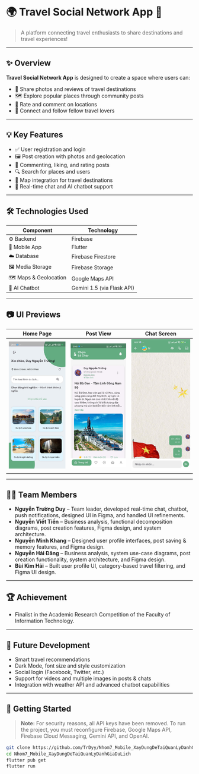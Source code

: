 # 🌍 Travel Social Network App 📱

> A platform connecting travel enthusiasts to share destinations and travel experiences!

---

## ✨ Overview

**Travel Social Network App** is designed to create a space where users can:
- 📸 Share photos and reviews of travel destinations  
- 🗺️ Explore popular places through community posts  
- 🧭 Rate and comment on locations  
- 👥 Connect and follow fellow travel lovers  

---

## 💡 Key Features

- ✅ User registration and login  
- 🖼️ Post creation with photos and geolocation  
- 💬 Commenting, liking, and rating posts  
- 🔍 Search for places and users  
- 📍 Map integration for travel destinations  
- 💬 Real-time chat and AI chatbot support  

---

## 🛠️ Technologies Used

| Component             | Technology                   |
|------------------------|------------------------------|
| ⚙️ Backend             | Firebase                     |
| 📱 Mobile App         | Flutter                      |
| ☁️ Database           | Firebase Firestore           |
| 🖼️ Media Storage      | Firebase Storage             |
| 🗺️ Maps & Geolocation | Google Maps API             |
| 🤖 AI Chatbot         | Gemini 1.5 (via Flask API)   |

---

## 📷 UI Previews

| Home Page | Post View | Chat Screen |
|-----------|-----------|-------------|
| ![home](assets/home.png) | ![post](assets/post.png) | ![chat](assets/chat.png) |

---

## 👩‍💻 Team Members

- **Nguyễn Trường Duy** – Team leader, developed real-time chat, chatbot, push notifications, designed UI in Figma, and handled UI refinements.  
- **Nguyễn Viết Tiến** – Business analysis, functional decomposition diagrams, post creation features, Figma design, and system architecture.  
- **Nguyễn Minh Khang** – Designed user profile interfaces, post saving & memory features, and Figma design.  
- **Nguyễn Hải Đăng** – Business analysis, system use-case diagrams, post creation functionality, system architecture, and Figma design.  
- **Bùi Kim Hải** – Built user profile UI, category-based travel filtering, and Figma UI design.

---

## 🏆 Achievement

- Finalist in the Academic Research Competition of the Faculty of Information Technology.

---

## 📆 Future Development

- Smart travel recommendations  
- Dark Mode, font size and style customization  
- Social login (Facebook, Twitter, etc.)  
- Support for videos and multiple images in posts & chats  
- Integration with weather API and advanced chatbot capabilities  

---

## 🚀 Getting Started

> **Note:** For security reasons, all API keys have been removed. To run the project, you must reconfigure Firebase, Google Maps API, Firebase Cloud Messaging, Gemini API, and OpenAI.

```bash
git clone https://github.com/TrDyy/Nhom7_Mobile_XayDungDeTaiQuanLyDanhGiaDuLich.git
cd Nhom7_Mobile_XayDungDeTaiQuanLyDanhGiaDuLich
flutter pub get
flutter run
